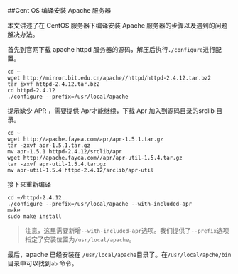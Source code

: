 ##Cent OS 编译安装 Apache 服务器

本文讲述了在 CentOS 服务器下编译安装 Apache 服务器的步骤以及遇到的问题解决办法。

首先到官网下载 apache httpd 服务器的源码，解压后执行`./configure`进行配置。

    cd ~
    wget http://mirror.bit.edu.cn/apache//httpd/httpd-2.4.12.tar.bz2
    tar jxvf httpd-2.4.12.tar.bz2
    cd httpd-2.4.12
    ./configure --prefix=/usr/local/apache

提示缺少 APR ，需要提供 Apr才能继续，下载 Apr 加入到源码目录的srclib 目录。

    cd ~
    wget http://apache.fayea.com/apr/apr-1.5.1.tar.gz
    tar -zxvf apr-1.5.1.tar.gz
    mv apr-1.5.1 httpd-2.4.12/srclib/apr
    wget http://apache.fayea.com//apr/apr-util-1.5.4.tar.gz
    tar -zxvf apr-util-1.5.4.tar.gz
    mv apr-util-1.5.4 httpd-2.4.12/srclib/apr-util

接下来重新编译

    cd ~/httpd-2.4.12
    ./configure --prefix=/usr/local/apache --with-included-apr
    make
    sudo make install

> 注意，这里需要新增`--with-included-apr`选项。我们提供了`--prefix`选项指定了安装位置为`/usr/local/apache`。


最后，apache 已经安装在 `/usr/local/apache`目录了。在`/usr/local/apche/bin`目录中可以找到`ab` 命令。
